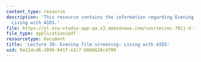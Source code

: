 ```yaml
---
content_type: resource
description: 'This resource contains the information regarding Evening film screening:
  Living with AIDS.'
file: https://ol-ocw-studio-app-qa.s3.amazonaws.com/courses/ec-701j-d-lab-i-development-fall-2009/9a11dcd62896041fe2c7b8b6620cd709_MITEC_701JF09_lec30_nb.pdf
file_type: application/pdf
resourcetype: Document
title: 'Lecture 30: Evening film screening: Living with AIDS'
uid: 9a11dcd6-2896-041f-e2c7-b8b6620cd709
---
```

